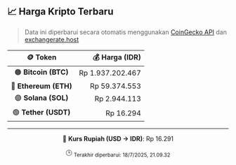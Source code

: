 

<!-- HARGA_KRIPTO -->
## 📈 Harga Kripto Terbaru

> Data ini diperbarui secara otomatis menggunakan [CoinGecko API](https://www.coingecko.com/) dan [exchangerate.host](https://exchangerate.host/)

<div align="center">

| 🪙 Token | 💰 Harga (IDR) |
|:------:|---------------:|
| 🟠 **Bitcoin (BTC)**   | Rp 1.937.202.467 |
| 🔵 **Ethereum (ETH)**  | Rp 59.374.553 |
| 🟣 **Solana (SOL)**    | Rp 2.944.113 |
| 🟢 **Tether (USDT)**   | Rp 16.294 |

---

💱 **Kurs Rupiah (USD → IDR)**: Rp 16.291

🕒 <sub>Terakhir diperbarui: 18/7/2025, 21.09.32</sub>

</div>
<!-- /HARGA_KRIPTO -->